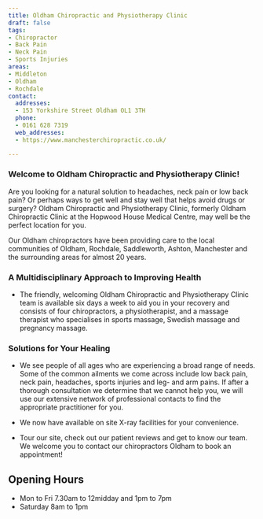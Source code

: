```yaml
---
title: Oldham Chiropractic and Physiotherapy Clinic
draft: false
tags:
- Chiropractor
- Back Pain
- Neck Pain
- Sports Injuries
areas:
- Middleton
- Oldham
- Rochdale
contact:
  addresses:
  - 153 Yorkshire Street Oldham OL1 3TH
  phone:
  - 0161 628 7319
  web_addresses:
  - https://www.manchesterchiropractic.co.uk/

---
```


### Welcome to Oldham Chiropractic and Physiotherapy Clinic!

Are you looking for a natural solution to headaches, neck pain or low back pain? Or perhaps ways to get well and stay well that helps avoid drugs or surgery? Oldham Chiropractic and Physiotherapy Clinic, formerly Oldham Chiropractic Clinic at the Hopwood House Medical Centre, may well be the perfect location for you.

Our Oldham chiropractors have been providing care to the local communities of Oldham, Rochdale, Saddleworth, Ashton, Manchester and the surrounding areas for almost 20 years.

### A Multidisciplinary Approach to Improving Health
* The friendly, welcoming Oldham Chiropractic and Physiotherapy Clinic team is available six days a week to aid you in your recovery and consists of four chiropractors, a physiotherapist, and a massage therapist who specialises in sports massage, Swedish massage and pregnancy massage.

### Solutions for Your Healing
* We see people of all ages who are experiencing a broad range of needs. Some of the common ailments we come across include low back pain, neck pain, headaches, sports injuries and leg- and arm pains. If after a thorough consultation we determine that we cannot help you, we will use our extensive network of professional contacts to find the appropriate practitioner for you.

* We now have available on site X-ray facilities for your convenience.

* Tour our site, check out our patient reviews and get to know our team. We welcome you to contact our chiropractors Oldham to book an appointment!

## Opening Hours
* Mon to Fri  7.30am to 12midday and 1pm to 7pm
* Saturday 8am to 1pm